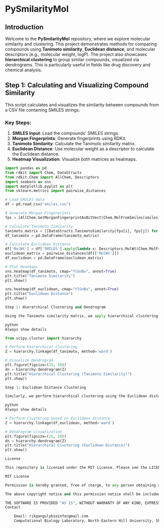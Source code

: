 # PySmilarityMol

## Introduction

Welcome to the **PySmilarityMol** repository, where we explore molecular similarity and clustering. This project demonstrates methods for comparing compounds using **Tanimoto similarity**, **Euclidean distance**, and molecular descriptors (e.g., molecular weight, logP). The project also showcases **hierarchical clustering** to group similar compounds, visualized via dendrograms. This is particularly useful in fields like drug discovery and chemical analysis.

## Step 1: Calculating and Visualizing Compound Similarity

This script calculates and visualizes the similarity between compounds from a CSV file containing SMILES strings.

### Key Steps:
1. **SMILES Input**: Load the compounds' SMILES strings.
2. **Morgan Fingerprints**: Generate fingerprints using RDKit.
3. **Tanimoto Similarity**: Calculate the Tanimoto similarity matrix.
4. **Euclidean Distance**: Use molecular weight as a descriptor to calculate the Euclidean distance.
5. **Heatmap Visualization**: Visualize both matrices as heatmaps.

```python
import pandas as pd
from rdkit import Chem, DataStructs
from rdkit.Chem import AllChem, Descriptors
import seaborn as sns
import matplotlib.pyplot as plt
from sklearn.metrics import pairwise_distances

# Load SMILES data
df = pd.read_csv("smiles.csv")

# Generate Morgan Fingerprints
fps = [AllChem.GetMorganFingerprintAsBitVect(Chem.MolFromSmiles(smiles), 2) for smiles in df['SMILES']]

# Calculate Tanimoto Similarity
tanimoto_matrix = [[DataStructs.TanimotoSimilarity(fps[i], fps[j]) for j in range(len(fps))] for i in range(len(fps))]
df_tanimoto = pd.DataFrame(tanimoto_matrix)

# Calculate Euclidean Distance
df['MolWt'] = df['SMILES'].apply(lambda x: Descriptors.MolWt(Chem.MolFromSmiles(x)))
euclidean_matrix = pairwise_distances(df[['MolWt']])
df_euclidean = pd.DataFrame(euclidean_matrix)

# Plot Heatmaps
sns.heatmap(df_tanimoto, cmap="YlGnBu", annot=True)
plt.title("Tanimoto Similarity")
plt.show()

sns.heatmap(df_euclidean, cmap="YlGnBu", annot=True)
plt.title("Euclidean Distance")
plt.show()

Step 2: Hierarchical Clustering and Dendrogram

Using the Tanimoto similarity matrix, we apply hierarchical clustering to identify groups of similar compounds. The clustering result is visualized as a dendrogram.

python
Always show details

from scipy.cluster import hierarchy

# Perform hierarchical clustering
Z = hierarchy.linkage(df_tanimoto, method='ward')

# Visualize Dendrogram
plt.figure(figsize=(25, 10))
dn = hierarchy.dendrogram(Z)
plt.title("Hierarchical Clustering (Tanimoto Similarity)")
plt.show()

Step 3: Euclidean Distance Clustering

Similarly, we perform hierarchical clustering using the Euclidean distance matrix to cluster compounds based on molecular weight.

python
Always show details

# Perform clustering based on Euclidean distance
Z = hierarchy.linkage(df_euclidean, method='ward')

# Dendrogram visualization
plt.figure(figsize=(25, 10))
dn = hierarchy.dendrogram(Z)
plt.title("Hierarchical Clustering (Euclidean Distance)")
plt.show()

License

This repository is licensed under the MIT License. Please see the LICENSE file for more details.

MIT License

Permission is hereby granted, free of charge, to any person obtaining a copy of this software and associated documentation files (the "Software"), to deal in the Software without restriction, including without limitation the rights to use, copy, modify, merge, publish, distribute, sublicense, and/or sell copies of the Software, and to permit persons to whom the Software is furnished to do so, subject to the following conditions:

The above copyright notice and this permission notice shall be included in all copies or substantial portions of the Software.

THE SOFTWARE IS PROVIDED "AS IS", WITHOUT WARRANTY OF ANY KIND, EXPRESS OR IMPLIED, INCLUDING BUT NOT LIMITED TO THE WARRANTIES OF MERCHANTABILITY, FITNESS FOR A PARTICULAR PURPOSE AND NONINFRINGEMENT. IN NO EVENT SHALL THE AUTHORS OR COPYRIGHT HOLDERS BE LIABLE FOR ANY CLAIM, DAMAGES OR OTHER LIABILITY, WHETHER IN AN ACTION OF CONTRACT, TORT OR OTHERWISE, ARISING FROM, OUT OF OR IN CONNECTION WITH THE SOFTWARE OR THE USE OR OTHER DEALINGS IN THE SOFTWARE.
Contact

    Email: rikgangulybioinfo@gmail.com
    Computational Biology Laboratory, North-Eastern Hill University, Shillong, India """

